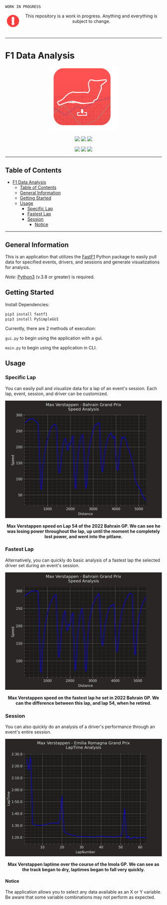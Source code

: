 ```
WORK IN PROGRESS
``` 

<p align='center'>
  <img align="left" width="50" height="50" src="src/common/images/construct.png">
  This repository is a work in progress. Anything and everything is subject to change.
</p></br>

------

# F1 Data Analysis

<p align="center">
  <img src = src/common/images/icon.png width=45% />
</p>

<p align="center">
  <img src = https://img.shields.io/github/license/dtech-auto/F1DataAnalysis />
    </>
  <img src = https://img.shields.io/github/languages/top/dtech-auto/F1DataAnalysis />
    </>
  <img src = https://img.shields.io/github/v/release/dtech-auto/F1DataAnalysis?display_name=tag&include_prereleases />
    </>
</p>

<p align="center">
  <img src = https://img.shields.io/github/commit-activity/w/dtech-auto/F1DataAnalysis />
    </>
  <img src = https://img.shields.io/github/last-commit/dtech-auto/F1DataAnalysis />
    </>
  <img src = https://img.shields.io/github/issues-raw/dtech-auto/F1DataAnalysis />
</p>

------

## Table of Contents
- [F1 Data Analysis](#f1-data-analysis)
  - [Table of Contents](#table-of-contents)
  - [General Information](#general-information)
  - [Getting Started](#getting-started)
  - [Usage](#usage)
    - [Specific Lap](#specific-lap)
    - [Fastest Lap](#fastest-lap)
    - [Session](#session)
      - [Notice](#notice)

------

## General Information

This is an application that utilizes the [FastF1](https://github.com/theOehrly/Fast-F1) Python package to easily pull data for specified events, drivers, and sessions and generate visualizations for analysis.

*Note*: [Python3](https://www.python.org/downloads/) (v.3.8 or greater) is required.

## Getting Started

Install Dependencies:

```
pip3 install fastf1
pip3 install PySimpleGUI
```

Currently, there are 2 methods of execution:

`gui.py` to begin using the application with a gui.

`main.py` to begin using the application in CLI.

## Usage

### Specific Lap
You can easily pull and visualize data for a lap of an event's session. Each lap, event, session, and driver can be customized.

![VER_SpeedL_Bah](/src/examples/images/ver_bah_last_speed.png)
<figcaption align = "center">
  <b>Max Verstappen speed on Lap 54 of the 2022 Bahrain GP. We can see he was losing power throughout the lap, up until the moment he completely lost power, and went into the pitlane.</b>
</figcaption>

### Fastest Lap
Alternatively, you can quickly do basic analysis of a fastest lap the selected driver set during an event's session.

![VER_SpeedF_Bah](/src/examples/images/ver_bah_fastest_speed.png)
<figcaption align = "center">
  <b>Max Verstappen speed on the fastest lap he set in 2022 Bahrain GP. We can the difference between this lap, and lap 54, when he retired.</b>
</figcaption>

### Session
You can also quickly do an analysis of a driver's performance through an event's entire session.

![VER_SpeedF_Bah](/src/examples/images/ver_imola_laptime.png)
<figcaption align = "center">
  <b>Max Verstappen laptime over the course of the Imola GP. We can see as the track began to dry, laptimes began to fall very quickly.</b>
</figcaption>

#### Notice

The application allows you to select any data available as an X or Y variable. Be aware that some variable combinations may not perform as expected. 